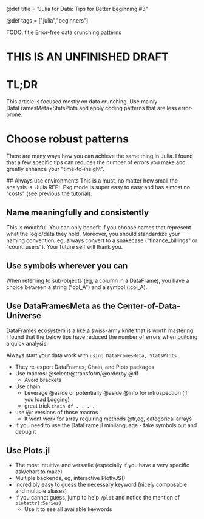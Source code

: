 @def title = "Julia for Data: Tips for Better Beginning #3"
<!-- @def published = "20 August 2022" -->
@def tags = ["julia","beginners"]

TODO: title Error-free data crunching patterns

# THIS IS AN UNFINISHED DRAFT

# TL;DR
This article is focused mostly on data crunching. Use mainly DataFramesMeta+StatsPlots and apply coding patterns that are less error-prone.

# Choose robust patterns
There are many ways how you can achieve the same thing in Julia. I found that a few specific tips can reduces the number of errors you make and greatly enhance your "time-to-insight".

## Always use environments
This is a must, no matter how small the analysis is. Julia REPL Pkg mode is super easy to easy and has almost no "costs" (see previous the tutorial).

## Name meaningfully and consistently
This is mouthful. You can only benefit if you choose names that represent what the logic/data they hold.
Moreover, you should standardize your naming convention, eg, always convert to a snakecase ("finance_billings" or "count_users"). Your future self will thank you.

## Use symbols wherever you can
When referring to sub-objects (eg, a column in a DataFrame), you have a choice between a string ("col_A") and a symbol (:col_A).


## Use DataFramesMeta as the Center-of-Data-Universe
DataFrames ecosystem is a like a swiss-army knife that is worth mastering. I found that the below tips have reduced the number of errors when building a quick analysis.

Always start your data work with `using DataFramesMeta, StatsPlots`
- They re-export DataFrames, Chain, and Plots packages
- Use macros: @select/@transform/@orderby @df
    -  Avoid brackets
- Use chain
    -  Leverage @aside or potentially @aside @info for introspection (if you load Logging)
    -  great trick `chain df . . . . `
- use @r versions of those macros
    - It wont work for array requiring methods @tr,eg, categorical arrays
- If you need to use the DataFrame.jl minilanguage - take symbols out and debug it

## Use Plots.jl
- The most intuitive and versatile (especially if you have a very specific ask/chart to make)
- Multiple backends, eg, interactive PlotlyJS()
- Incredibly easy to guess the necessary keyword (nicely composable and multiple aliases)
- If you cannot guess, jump to help `?plot` and notice the mention of `plotattr(:Series)`
    - Use it to see all available keywords

